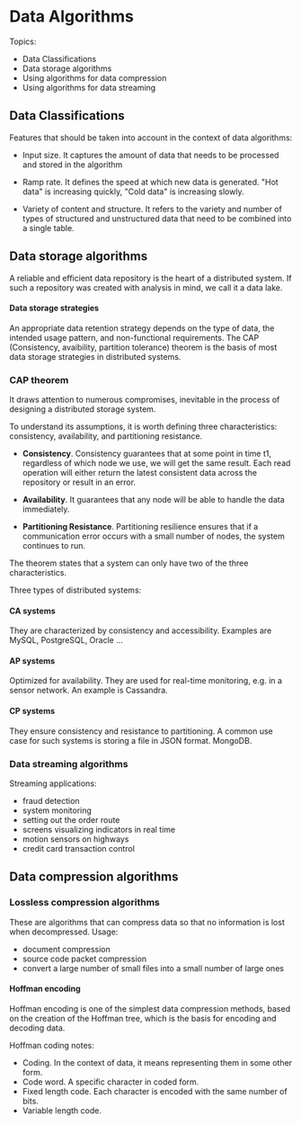 # Data Algorithms

Topics:

- Data Classifications
- Data storage algorithms
- Using algorithms for data compression
- Using algorithms for data streaming

## Data Classifications

Features that should be taken into account in the context of data algorithms:

- Input size. It captures the amount of data that needs to be processed and stored in the algorithm

- Ramp rate. It defines the speed at which new data is generated. "Hot data" is increasing quickly, "Cold data" is increasing slowly.

- Variety of content and structure. It refers to the variety and number of types of structured and unstructured data that need to be combined into a single table.

## Data storage algorithms

A reliable and efficient data repository is the heart of a distributed system. If such a repository was created with analysis in mind, we call it a data lake.

#### Data storage strategies

An appropriate data retention strategy depends on the type of data, the intended usage pattern, and non-functional requirements. The CAP (Consistency, avaibility, partition tolerance) theorem is the basis of most data storage strategies in distributed systems.

### CAP theorem

It draws attention to numerous compromises, inevitable in the process of designing a distributed storage system.

To understand its assumptions, it is worth defining three characteristics: consistency, availability, and partitioning resistance.

- **Consistency**. Consistency guarantees that at some point in time t1, regardless of which node we use, we will get the same result. Each read operation will either return the latest consistent data across the repository or result in an error.

- **Availability**. It guarantees that any node will be able to handle the data immediately.

- **Partitioning Resistance**. Partitioning resilience ensures that if a communication error occurs with a small number of nodes, the system continues to run.

The theorem states that a system can only have two of the three characteristics.

Three types of distributed systems:

#### CA systems

They are characterized by consistency and accessibility. Examples are MySQL, PostgreSQL, Oracle ...

#### AP systems

Optimized for availability. They are used for real-time monitoring, e.g. in a sensor network. An example is Cassandra.

#### CP systems

They ensure consistency and resistance to partitioning. A common use case for such systems is storing a file in JSON format. MongoDB.


### Data streaming algorithms

Streaming applications:

- fraud detection
- system monitoring
- setting out the order route
- screens visualizing indicators in real time
- motion sensors on highways
- credit card transaction control

## Data compression algorithms

### Lossless compression algorithms

These are algorithms that can compress data so that no information is lost when decompressed. Usage:

- document compression
- source code packet compression
- convert a large number of small files into a small number of large ones

#### Hoffman encoding

Hoffman encoding is one of the simplest data compression methods, based on the creation of the Hoffman tree, which is the basis for encoding and decoding data.

Hoffman coding notes:

- Coding. In the context of data, it means representing them in some other form.
- Code word. A specific character in coded form.
- Fixed length code. Each character is encoded with the same number of bits.
- Variable length code.